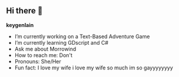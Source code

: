 ## Hi there 👋


**keygenlain**

- I’m currently working on a Text-Based Adventure Game
- I’m currently learning GDscript and C#
- Ask me about Morrowind
- How to reach me: Don't
- Pronouns: She/Her
- Fun fact: I love my wife
i love my wife so much im so gayyyyyyyy
